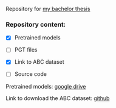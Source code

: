 
Repository for [my bachelor thesis](https://dspace.cvut.cz/handle/10467/87751)

### Repository content:

- [x] Pretrained models
- [ ] PGT files
- [x] Link to ABC dataset
- [ ] Source code


Pretrained models: [google drive](https://drive.google.com/file/d/1RtrrmL9DxiSlUROgXNLjPjJXRQyux84k/view?usp=sharing)

Link to download the ABC dataset: [github](https://github.com/uchidalab/book-dataset)

